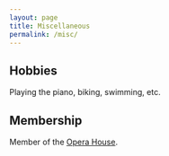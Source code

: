 ```yaml
---
layout: page
title: Miscellaneous
permalink: /misc/
---
```


## Hobbies
Playing the piano, biking, swimming, etc. <br />
<!--{% include image.html url="images/concert2021.jpeg" caption="" max_width="300px" align="right" %}-->

## Membership
Member of the [Opera House](https://www.iqsociety.org/win/societies/opera-house/). <br />


